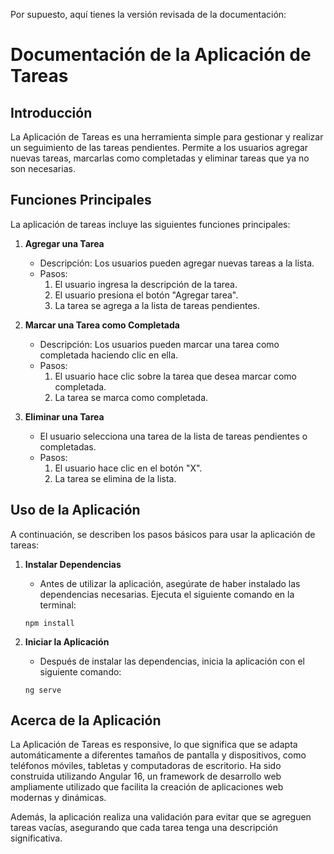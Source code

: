 Por supuesto, aquí tienes la versión revisada de la documentación:

# Documentación de la Aplicación de Tareas

## Introducción

La Aplicación de Tareas es una herramienta simple para gestionar y realizar un seguimiento de las tareas pendientes. Permite a los usuarios agregar nuevas tareas, marcarlas como completadas y eliminar tareas que ya no son necesarias.

## Funciones Principales

La aplicación de tareas incluye las siguientes funciones principales:

1. **Agregar una Tarea**

   - Descripción: Los usuarios pueden agregar nuevas tareas a la lista.
   - Pasos:
     1. El usuario ingresa la descripción de la tarea.
     2. El usuario presiona el botón "Agregar tarea".
     3. La tarea se agrega a la lista de tareas pendientes.

2. **Marcar una Tarea como Completada**

   - Descripción: Los usuarios pueden marcar una tarea como completada haciendo clic en ella.
   - Pasos:
     1. El usuario hace clic sobre la tarea que desea marcar como completada.
     2. La tarea se marca como completada.

3. **Eliminar una Tarea**
   - El usuario selecciona una tarea de la lista de tareas pendientes o completadas.
   - Pasos:
     1. El usuario hace clic en el botón "X".
     2. La tarea se elimina de la lista.

## Uso de la Aplicación

A continuación, se describen los pasos básicos para usar la aplicación de tareas:

1. **Instalar Dependencias**

   - Antes de utilizar la aplicación, asegúrate de haber instalado las dependencias necesarias. Ejecuta el siguiente comando en la terminal:

   ```
   npm install
   ```

2. **Iniciar la Aplicación**

   - Después de instalar las dependencias, inicia la aplicación con el siguiente comando:

   ```
   ng serve
   ```

## Acerca de la Aplicación

La Aplicación de Tareas es responsive, lo que significa que se adapta automáticamente a diferentes tamaños de pantalla y dispositivos, como teléfonos móviles, tabletas y computadoras de escritorio. Ha sido construida utilizando Angular 16, un framework de desarrollo web ampliamente utilizado que facilita la creación de aplicaciones web modernas y dinámicas.

Además, la aplicación realiza una validación para evitar que se agreguen tareas vacías, asegurando que cada tarea tenga una descripción significativa.
